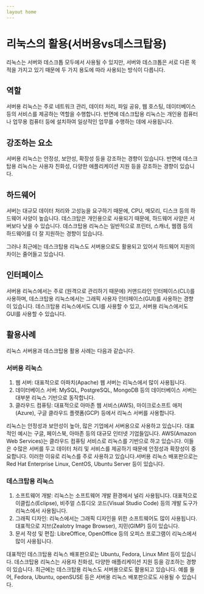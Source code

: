 ```yaml
---
layout home
---
```

# 리눅스의 활용(서버용vs데스크탑용)

리눅스는 서버와 데스크톱 모두에서 사용될 수 있지만, 서버와 데스크톱은 서로 다른 목적을 가지고 있기 때문에 두 가지 용도에 따라 사용되는 방식이 다릅니다.

## 역할

서버용 리눅스는 주로 네트워크 관리, 데이터 처리, 파일 공유, 웹 호스팅, 데이터베이스 등의 서비스를 제공하는 역할을 수행합니다. 반면에 데스크탑용 리눅스는 개인용 컴퓨터나 업무용 컴퓨터 등에 설치하여 일상적인 업무를 수행하는 데에 사용됩니다.

## 강조하는 요소

서버용 리눅스는 안정성, 보안성, 확장성 등을 강조하는 경향이 있습니다. 반면에 데스크탑용 리눅스는 사용자 친화성, 다양한 애플리케이션 지원 등을 강조하는 경향이 있습니다.

## 하드웨어

서버는 대규모 데이터 처리와 고성능을 요구하기 때문에, CPU, 메모리, 디스크 등의 하드웨어 사양이 높습니다. 데스크탑은 개인용으로 사용되기 때문에, 하드웨어 사양은 서버보다 낮을 수 있습니다. 데스크탑용 리눅스는 일반적으로 프린터, 스캐너, 웹캠 등의 하드웨어를 더 잘 지원하는 경향이 있습니다. 

그러나 최근에는 데스크탑용 리눅스도 서버용으로도 활용되고 있어서 하드웨어 지원의 차이는 줄어들고 있습니다.

## 인터페이스

서버용 리눅스에서는 주로 (원격으로 관리하기 때문에) 커맨드라인 인터페이스(CLI)를 사용하며, 데스크탑용 리눅스에서는 그래픽 사용자 인터페이스(GUI)를 사용하는 경향이 있습니다. 데스크탑용 리눅스에서도 CLI를 사용할 수 있고, 서버용 리눅스에서도 GUI를 사용할 수 있습니다.

## 활용사례

리눅스 서버용과 데스크탑용 활용 사례는 다음과 같습니다.

### 서버용 리눅스

1. 웹 서버: 대표적으로 아파치(Apache) 웹 서버는 리눅스에서 많이 사용됩니다.
2. 데이터베이스 서버: MySQL, PostgreSQL, MongoDB 등의 데이터베이스 서버는 대부분 리눅스 기반으로 동작합니다.
3. 클라우드 컴퓨팅: 대표적으로 아마존 웹 서비스(AWS), 마이크로소프트 애저(Azure), 구글 클라우드 플랫폼(GCP) 등에서 리눅스 서버를 사용합니다.

리눅스는 안정성과 보안성이 높아, 많은 기업에서 서버용으로 사용하고 있습니다. 대표적인 예시는 구글, 페이스북, 아마존 등의 대규모 인터넷 기업들입니다. AWS(Amazon Web Services)는 클라우드 컴퓨팅 서비스로 리눅스를 기반으로 하고 있습니다. 이들은 수많은 서버를 두고 데이터 처리 및 서비스를 제공하기 때문에 안정성과 확장성이 중요합니다. 이러한 이유로 리눅스를 주로 사용하고 있습니다.서버용 리눅스 배포판으로는 Red Hat Enterprise Linux, CentOS, Ubuntu Server 등이 있습니다.

### 데스크탑용 리눅스

1. 소프트웨어 개발: 리눅스는 소프트웨어 개발 환경에서 널리 사용됩니다. 대표적으로 이클립스(Eclipse), 비주얼 스튜디오 코드(Visual Studio Code) 등의 개발 도구가 리눅스에서 사용됩니다.
2. 그래픽 디자인: 리눅스에서는 그래픽 디자인을 위한 소프트웨어도 많이 사용됩니다. 대표적으로 지브(Zealotry Image Browser), 지민(GIMP) 등이 있습니다.
3. 문서 작성 및 편집: LibreOffice, OpenOffice 등의 오피스 프로그램이 리눅스에서 많이 사용됩니다.

대표적인 데스크탑용 리눅스 배포판으로는 Ubuntu, Fedora, Linux Mint 등이 있습니다. 데스크탑용 리눅스는 사용자 친화성, 다양한 애플리케이션 지원 등을 강조하는 경향이 있습니다. 최근에는 데스크탑용 리눅스도 서버용으로도 활용되고 있습니다. 예를 들어, Fedora, Ubuntu, openSUSE 등은 서버용 리눅스 배포판으로도 사용될 수 있습니다.